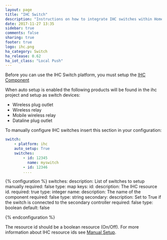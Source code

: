 ```yaml
---
layout: page
title: "IHC Switch"
description: "Instructions on how to integrate IHC switches within Home Assistant."
date: 2017-11-27 13:35
sidebar: true
comments: false
sharing: true
footer: true
logo: ihc.png
ha_category: Switch
ha_release: 0.62
ha_iot_class: "Local Push"
---
```


Before you can use the IHC Switch platform, you must setup the
[IHC Component](/components/ihc/)

When auto setup is enabled the following products will be found in the ihc
project and setup as switch devices:

- Wireless plug outlet
- Wireless relay
- Mobile wireless relay
- Dataline plug outlet

To manually configure IHC switches insert this section in your configuration:

```yaml
switch:
    - platform: ihc
    auto_setup: True
    switches:
        - id: 12345
          name: myswitch
        - id: 12346
        ....
```

{% configuration %}
switches:
  description: List of switches to setup manually
  required: false
  type: map
  keys:
    id:
      description: The IHC resource id.
      required: true
      type: integer
    name:
      description: The name of the component
      required: false
      type: string
    secondary:
      description: Set to True if the switch is connected to the secondary controller
      required: false
      type: boolean
      default: false
      
{% endconfiguration %}

The resource id should be a boolean resource (On/Off).
For more information about IHC resource ids see
[Manual Setup](/components/ihc/#manual-setup).
